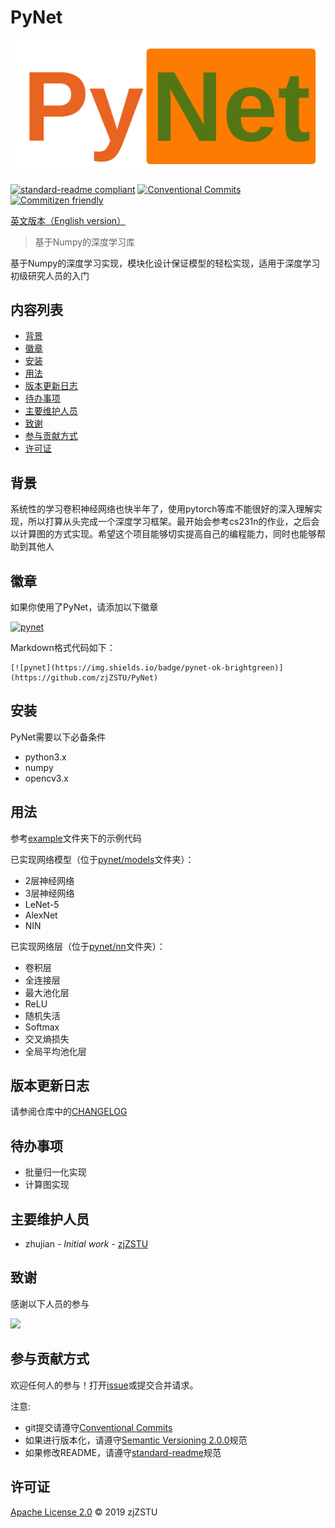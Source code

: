 
# PyNet

![](logo.png)

[![standard-readme compliant](https://img.shields.io/badge/standard--readme-OK-green.svg?style=flat-square)](https://github.com/RichardLitt/standard-readme) [![Conventional Commits](https://img.shields.io/badge/Conventional%20Commits-1.0.0-yellow.svg)](https://conventionalcommits.org) [![Commitizen friendly](https://img.shields.io/badge/commitizen-friendly-brightgreen.svg)](http://commitizen.github.io/cz-cli/)

[英文版本（English version）](./STANDARD_README.md)

> 基于Numpy的深度学习库

基于Numpy的深度学习实现，模块化设计保证模型的轻松实现，适用于深度学习初级研究人员的入门

## 内容列表

- [背景](#背景)
- [徽章](#徽章)
- [安装](#安装)
- [用法](#用法)
- [版本更新日志](#版本更新日志)
- [待办事项](#待办事项)
- [主要维护人员](#主要维护人员)
- [致谢](#致谢)
- [参与贡献方式](#参与贡献方式)
- [许可证](#许可证)

## 背景

系统性的学习卷积神经网络也快半年了，使用pytorch等库不能很好的深入理解实现，所以打算从头完成一个深度学习框架。最开始会参考cs231n的作业，之后会以计算图的方式实现。希望这个项目能够切实提高自己的编程能力，同时也能够帮助到其他人

## 徽章

如果你使用了PyNet，请添加以下徽章

[![pynet](https://img.shields.io/badge/pynet-ok-brightgreen)](https://github.com/zjZSTU/PyNet)

Markdown格式代码如下：

```
[![pynet](https://img.shields.io/badge/pynet-ok-brightgreen)](https://github.com/zjZSTU/PyNet)
```

## 安装

PyNet需要以下必备条件

* python3.x
* numpy
* opencv3.x

## 用法

参考[example](https://github.com/zjZSTU/PyNet/tree/master/examples)文件夹下的示例代码

已实现网络模型（位于[pynet/models](https://github.com/zjZSTU/PyNet/tree/master/pynet/models)文件夹）：

* 2层神经网络
* 3层神经网络
* LeNet-5
* AlexNet
* NIN

已实现网络层（位于[pynet/nn](https://github.com/zjZSTU/PyNet/tree/master/pynet/nn)文件夹）：

* 卷积层
* 全连接层
* 最大池化层
* ReLU
* 随机失活
* Softmax
* 交叉熵损失
* 全局平均池化层

## 版本更新日志

请参阅仓库中的[CHANGELOG](./CHANGELOG)

## 待办事项

* 批量归一化实现
* 计算图实现

## 主要维护人员

* zhujian - *Initial work* - [zjZSTU](https://github.com/zjZSTU)

## 致谢

感谢以下人员的参与

[![](https://avatars3.githubusercontent.com/u/13742735?s=460&v=4)](https://github.com/zjZSTU)

## 参与贡献方式

欢迎任何人的参与！打开[issue](https://github.com/zjZSTU/PyNet/issues)或提交合并请求。

注意:

* git提交请遵守[Conventional Commits](https://www.conventionalcommits.org/en/v1.0.0-beta.4/)
* 如果进行版本化，请遵守[Semantic Versioning 2.0.0](https://semver.org)规范
* 如果修改README，请遵守[standard-readme](https://github.com/RichardLitt/standard-readme)规范

## 许可证

[Apache License 2.0](LICENSE) © 2019 zjZSTU
